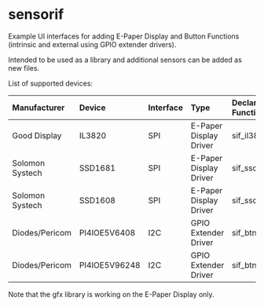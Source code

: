 # sensorif
Example UI interfaces for adding E-Paper Display and Button Functions (intrinsic and external using GPIO extender drivers).

Intended to be used as a library and additional sensors can be added as new files.

List of supported devices:

| Manufacturer      | Device        | Interface | Type | Declarations for Interface Functions |
| :---------------- | :------------ | :-------- | :--- | :------------- |
| Good Display      | IL3820        | SPI | E-Paper Display Driver | sif_il3820.h |
| Solomon Systech   | SSD1681       | SPI | E-Paper Display Driver | sif_ssd1681.h |
| Solomon Systech   | SSD1608       | SPI | E-Paper Display Driver | sif_ssd1608.h |
| Diodes/Pericom    | PI4IOE5V6408  | I2C | GPIO Extender Driver   | sif_btn_ext_pi4ioe5v6408.h |
| Diodes/Pericom    | PI4IOE5V96248 | I2C | GPIO Extender Driver   | sif_btn_ext_pi4ioe5v96248.h |

Note that the gfx library is working on the E-Paper Display only.